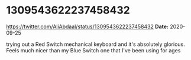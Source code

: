 # 1309543622237458432
https://twitter.com/AliAbdaal/status/1309543622237458432
**Date:** 2020-09-25

trying out a Red Switch mechanical keyboard and it's absolutely glorious. Feels much nicer than my Blue Switch one that I've been using for ages
